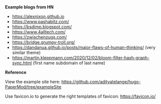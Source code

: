 **Example blogs from HN**
* https://alexnixon.github.io
* https://www.pashabitz.com/
* https://bsdimp.blogspot.com/
* https://www.4alltech.com/
* https://zwischenzugs.com/
* https://bridge.grumpy-troll.org/
* https://dandanua.github.io/posts/major-flaws-of-human-thinking/ (very similar theme)
* https://martin.kleppmann.com/2020/12/02/bloom-filter-hash-graph-sync.html (first name subdomain of last name)

**Reference**

View the example site here: https://github.com/adityatelange/hugo-PaperMod/tree/exampleSite

Use favicon.io to generate the right templates of favicon: https://favicon.io/
